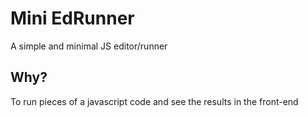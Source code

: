 # Mini EdRunner

A simple and minimal JS editor/runner

## Why?

To run pieces of a javascript code and see the results in the front-end
